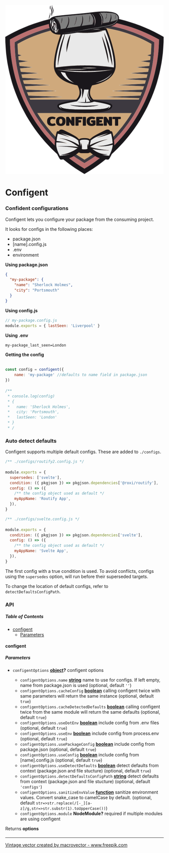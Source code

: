 <div align="center">
<img src="https://github.com/roxiness/configent/raw/master/configent.png" alt="configent">
</div>

# Configent

### Confident configurations

Configent lets you configure your package from the consuming project.

It looks for configs in the following places:

*   package.json
*   \[name].config.js
*   .env
*   environment

**Using package.json**

```json
{
  "my-package": {
    "name": "Sherlock Holmes",
    "city": "Portsmouth"
  }
}
```

**Using config.js**

```javascript
// my-package.config.js
module.exports = { lastSeen: 'Liverpool' }
```

**Using .env**

```env
my-package_last_seen=London
```

**Getting the config**

```javascript

const config = configent({
    name: 'my-package' //defaults to name field in package.json
})

/**
 * console.log(config)
 * {
 *   name: 'Sherlock Holmes',
 *   city: 'Portsmouth',
 *   lastSeen: 'London'
 * }
 * /
```

### Auto detect defaults

Configent supports multiple default configs. These are added to `./configs`.

```javascript
/** ./configs/routify2.config.js */

module.exports = {
  supersedes: ['svelte'],
  condition: ({ pkgjson }) => pkgjson.dependencies['@roxi/routify'],
  config: () => ({
    /** the config object used as default */
    myAppName: 'Routify App',
  }),
}
```

```javascript
/** ./configs/svelte.config.js */

module.exports = {
  condition: ({ pkgjson }) => pkgjson.dependencies['svelte'],
  config: () => ({
    /** the config object used as default */
    myAppName: 'Svelte App',
  }),
}
```

The first config with a true condition is used. To avoid conflicts, configs using the `supersedes` option, will run before their superseded targets.

To change the location of default configs, refer to `detectDefaultsConfigPath`.

### API

<!-- Generated by documentation.js. Update this documentation by updating the source code. -->

##### Table of Contents

*   [configent](#configent)
    *   [Parameters](#parameters)

#### configent

##### Parameters

*   `configentOptions` **[object](https://developer.mozilla.org/docs/Web/JavaScript/Reference/Global_Objects/Object)?** configent options

    *   `configentOptions.name` **[string](https://developer.mozilla.org/docs/Web/JavaScript/Reference/Global_Objects/String)** name to use for configs. If left empty, name from package.json is used (optional, default `''`)
    *   `configentOptions.cacheConfig` **[boolean](https://developer.mozilla.org/docs/Web/JavaScript/Reference/Global_Objects/Boolean)** calling configent twice with same parameters will return the same instance (optional, default `true`)
    *   `configentOptions.cacheDetectedDefaults` **[boolean](https://developer.mozilla.org/docs/Web/JavaScript/Reference/Global_Objects/Boolean)** calling configent twice from the same module will return the same defaults (optional, default `true`)
    *   `configentOptions.useDotEnv` **[boolean](https://developer.mozilla.org/docs/Web/JavaScript/Reference/Global_Objects/Boolean)** include config from .env files (optional, default `true`)
    *   `configentOptions.useEnv` **[boolean](https://developer.mozilla.org/docs/Web/JavaScript/Reference/Global_Objects/Boolean)** include config from process.env (optional, default `true`)
    *   `configentOptions.usePackageConfig` **[boolean](https://developer.mozilla.org/docs/Web/JavaScript/Reference/Global_Objects/Boolean)** include config from package.json (optional, default `true`)
    *   `configentOptions.useConfig` **[boolean](https://developer.mozilla.org/docs/Web/JavaScript/Reference/Global_Objects/Boolean)** include config from \[name].config.js (optional, default `true`)
    *   `configentOptions.useDetectDefaults` **[boolean](https://developer.mozilla.org/docs/Web/JavaScript/Reference/Global_Objects/Boolean)** detect defaults from context (package.json and file stucture) (optional, default `true`)
    *   `configentOptions.detectDefaultsConfigPath` **[string](https://developer.mozilla.org/docs/Web/JavaScript/Reference/Global_Objects/String)** detect defaults from context (package.json and file stucture) (optional, default `'configs'`)
    *   `configentOptions.sanitizeEnvValue` **[function](https://developer.mozilla.org/docs/Web/JavaScript/Reference/Statements/function)** sanitize environment values. Convert snake_case to camelCase by default. (optional, default `str=>str.replace(/[-_][a-z]/g,str=>str.substr(1).toUpperCase())`)
    *   `configentOptions.module` **NodeModule?** required if multiple modules are using configent

Returns **options** 

####


---

<a href="https://www.freepik.com/vectors/vintage">Vintage vector created by macrovector - www.freepik.com</a>